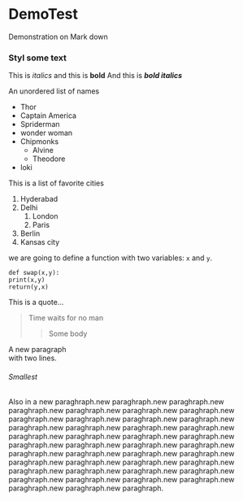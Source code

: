 # DemoTest
Demonstration on Mark down
### Styl some text
This is *italics* and this is __bold__
And this is ***bold italics***

An unordered list of names
* Thor
* Captain America
* Spriderman
* wonder woman
* Chipmonks 
    * Alvine
    * Theodore
* loki    
 
 This is a list of favorite cities
 1. Hyderabad
 2. Delhi
    1. London
    2. Paris
3. Berlin
4. Kansas city

we are going to define a function with two variables: `x` and `y`.
```
def swap(x,y):
print(x,y)
return(y,x)
```


This is a quote...
> Time waits for no man
>> Some body


A new paragraph<br>with two lines.

###### Smallest
Also in a new paraghraph.new paraghraph.new paraghraph.new paraghraph.new paraghraph.new paraghraph.new paraghraph.new paraghraph.new paraghraph.new paraghraph.new paraghraph.new paraghraph.new paraghraph.new paraghraph.new paraghraph.new paraghraph.new paraghraph.new paraghraph.new paraghraph.new paraghraph.new paraghraph.new paraghraph.new paraghraph.new paraghraph.new paraghraph.new paraghraph.new paraghraph.new paraghraph.new paraghraph.new paraghraph.new paraghraph.new paraghraph.new paraghraph.new paraghraph.new paraghraph.new paraghraph.new paraghraph.new paraghraph.new paraghraph.new paraghraph.new paraghraph.new paraghraph.
